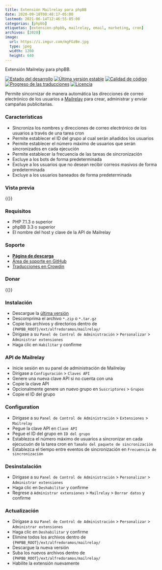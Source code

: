 ```yaml
---
title: Extensión Mailrelay para phpBB
date: 2020-09-18T00:48:17-05:00
lastmod: 2021-06-14T12:46:55-05:00
categorias: [phpbb]
etiquetas: [extension-phpbb, mailrelay, email, marketing, cron]
archivos: [2020]
image:
  url: https://i.imgur.com/mgFGzBe.jpg
  type: jpeg
  width: 1280
  height: 640
---
```

Extensión Mailrelay para phpBB.

[![Estado del desarrollo](https://img.shields.io/github/workflow/status/AlfredoRamos/phpbb-ext-mailrelay/GitHub%20Actions%20CI?style=flat-square)](https://github.com/AlfredoRamos/phpbb-ext-mailrelay/actions)
[![Última versión estable](https://img.shields.io/github/tag/AlfredoRamos/phpbb-ext-mailrelay.svg?label=stable&style=flat-square)](https://github.com/AlfredoRamos/phpbb-ext-mailrelay/releases)
[![Calidad de código](https://img.shields.io/codacy/grade/4f32454baf88449b864091d05c1a14c5.svg?style=flat-square)](https://app.codacy.com/gh/AlfredoRamos/phpbb-ext-mailrelay/dashboard)
[![Progreso de las traducciones](https://badges.crowdin.net/phpbb-ext-mailrelay/localized.svg)](https://crowdin.com/project/phpbb-ext-mailrelay)
[![Licencia](https://img.shields.io/github/license/AlfredoRamos/phpbb-ext-mailrelay.svg?style=flat-square)](https://raw.githubusercontent.com/AlfredoRamos/phpbb-ext-mailrelay/master/license.txt)

Permite sincornizar de manera automática las direcciones de correo electrónico de los usuarios a [Mailrelay](https://mailrelay.com/) para crear, administrar y enviar campañas publicitarias.

<!--more-->
### Características

- Sincroniza los nombres y direcciones de correo electrónico de los usuarios a través de una tarea cron
- Permite establecer el ID del grupo al cual serán añadidos los usuarios
- Permite establecer el número máximo de usuarios que serán sincronizados en cada ejecución
- Permite establecer la frecuencia de las tareas de sincronización
- Excluye a los bots de forma predeterminada
- Excluye a los usuarios que no desean recibir correos masivos de forma predeterminada
- Excluye a los usuarios baneados de forma predeterminada

### Vista previa

{{<preview src="https://i.imgur.com/kkI1Z75.png" alt="Ajustes del PCA de Mailrelay" imgclass="img-fluid d-block mx-auto mb-3">}}

### Requisitos

- PHP 7.1.3 o superior
- phpBB 3.3 o superior
- El nombre del host y clave de la API de Mailrelay

### Soporte

- [**Página de descarga**](https://github.com/AlfredoRamos/phpbb-ext-mailrelay/releases)
- [Área de soporte en GitHub](https://github.com/AlfredoRamos/phpbb-ext-mailrelay/issues)
- [Traducciones en Crowdin](https://crowdin.com/project/phpbb-ext-mailrelay)

### Donar

{{<donate>}}

### Instalación

- Descargue la [última versión](https://github.com/AlfredoRamos/phpbb-ext-mailrelay/releases)
- Descomprima el archivo `*.zip` o `*.tar.gz`
- Copie los archivos y directorios dentro de `{PHPBB_ROOT}/ext/alfredoramos/mailrelay/`
- Dirígase a su `Panel de Control de Administración` > `Personalizar` > `Administrar extensiones`
- Haga clic en `Habilitar` y confirme

### API de Mailrelay

- Inicie sesión en su panel de administración de Mailrelay
- Dirígase a `Configuración` > `Claves API`
- Genere una nueva clave API si no cuenta con una
- Copie la clave API
- Opcionalmente genere un nuevo grupo en `Suscriptores` > `Grupos`
- Copie el ID del grupo

### Configuration

- Dirígase a su `Panel de Control de Administración` > `Extensiones` > `Mailrelay`
- Pegue la clave API en `Clave API`
- Pegue el ID del grupo en `ID del grupo`
- Establezca el número máximo de usuarios a sincronizar en cada ejecucuón de la tarea cron en `Tamaño del paquete de sincronización`
- Establezca el tiempo entre eventos de sincronización en `Frecuencia de sincronización`

### Desinstalación

- Dirígase a su `Panel de Control de Administración` > `Personalizar` > `Administrar extensiones`
- Haga clic en `Deshabilitar` y confirme
- Regrese a `Administrar extensiones` > `Mailrelay` > `Borrar datos` y confirme

### Actualización

- Dirígase a su `Panel de Control de Administración` > `Personalizar` > `Administrar extensiones`
- Haga clic en `Deshabilitar` y confirme
- Elimine todos los archivos dentro de `{PHPBB_ROOT}/ext/alfredoramos/mailrelay/`
- Descargue la nueva versión
- Suba los nuevos archivos dentro de `{PHPBB_ROOT}/ext/alfredoramos/mailrelay/`
- Habilite la extensión nuevamente
